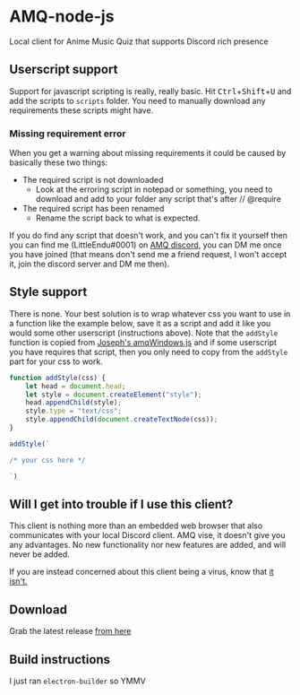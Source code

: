 # AMQ-node-js
Local client for Anime Music Quiz that supports Discord rich presence

## Userscript support
Support for javascript scripting is really, really basic. 
Hit <kbd>Ctrl</kbd>+<kbd>Shift</kbd>+<kbd>U</kbd> and add the scripts to ``scripts`` folder. 
You need to manually download any requirements these scripts might have.

### Missing requirement error
When you get a warning about missing requirements it could be caused by basically these two things:

* The required script is not downloaded
  * Look at the erroring script in notepad or something, you need to download and add to your folder any script that's after // @require
* The required script has been renamed
  * Rename the script back to what is expected.

If you do find any script that doesn't work, and you can't fix it yourself 
then you can find me (LittleEndu#0001) on [AMQ discord](https://discord.gg/ZqTJeyV), you can DM me once you have joined
(that means don't send me a friend request, I won't accept it, join the discord server and DM me then).

## Style support
There is none. 
Your best solution is to wrap whatever css you want to use in a function like the example below, 
save it as a script and add it like you would some other userscript (instructions above). 
Note that the ``addStyle`` function is copied from [Joseph's amqWindows.js](https://github.com/TheJoseph98/AMQ-Scripts/blob/1b363cc004b19ddc6a6b2d6df4c43c34f75d01b7/common/amqWindows.js#L369-L376) 
and if some userscript you have requires that script, then you only need to copy from the ``addStyle`` part for your css to work.

```js
function addStyle(css) {
    let head = document.head;
    let style = document.createElement("style");
    head.appendChild(style);
    style.type = "text/css";
    style.appendChild(document.createTextNode(css));
}

addStyle(`

/* your css here */

`)
```

## Will I get into trouble if I use this client?
This client is nothing more than an embedded web browser that also communicates with your local Discord client.
AMQ vise, it doesn't give you any advantages. No new functionality nor new features are added, and will never be added.

If you are instead concerned about this client being a virus, know that [it isn't.](https://www.virustotal.com/gui/file/5521600246dec761efb8cf9d67fe9cff58d6718a4e21fec9b9628223e1226a9c/detection)

## Download
Grab the latest release [from here](https://github.com/LittleEndu/AMQ-node-js/releases)

## Build instructions
I just ran ``electron-builder`` so YMMV
